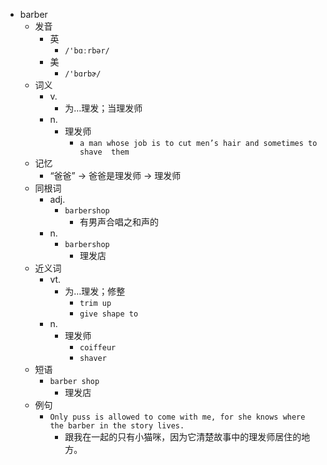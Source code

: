 - barber
  - 发音
    - 英
      - `/'bɑːrbər/`
    - 美
      - `/'bɑrbɚ/`
  - 词义
    - v.
      - 为…理发；当理发师
    - n.
      - 理发师
        - `a man whose job is to cut men’s hair and sometimes to  shave  them`
  - 记忆
    - “爸爸” → 爸爸是理发师 → 理发师
  - 同根词
    - adj.
      - `barbershop`
        - 有男声合唱之和声的
    - n.
      - `barbershop`
        - 理发店
  - 近义词
    - vt.
      - 为…理发；修整
        - `trim up`
        - `give shape to`
    - n.
      - 理发师
        - `coiffeur`
        - `shaver`
  - 短语
    - `barber shop`
      - 理发店 
  - 例句
    - `Only puss is allowed to come with me, for she knows where the barber in the story lives.`
      - 跟我在一起的只有小猫咪，因为它清楚故事中的理发师居住的地方。

